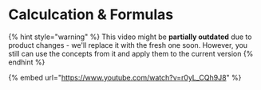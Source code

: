 # Calculcation & Formulas

{% hint style="warning" %}
This video might be **partially outdated** due to product changes - we'll replace it with the fresh one soon. However, you still can use the concepts from it and apply them to the current version
{% endhint %}

{% embed url="https://www.youtube.com/watch?v=r0yL_CQh9J8" %}

